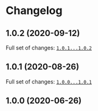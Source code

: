 # Changelog

## 1.0.2 (2020-09-12)


Full set of changes: [`1.0.1...1.0.2`](git@10.10.10.3:ptb.git/-/compare/1.0.1...1.0.2)

## 1.0.1 (2020-08-26)


Full set of changes: [`1.0.0...1.0.1`](git@10.10.10.3:ptb.git/-/compare/1.0.0...1.0.1)

## 1.0.0 (2020-06-26)

